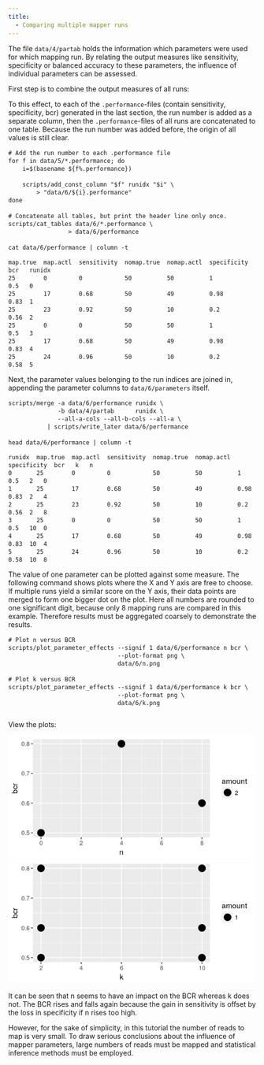```yaml
---
title: 
  - Comparing multiple mapper runs
---
```


The file `data/4/partab` holds the information which parameters were
used for which mapping run. By relating the output measures like
sensitivity, specificity or balanced accuracy to these parameters, the
influence of individual parameters can be assessed.

First step is to combine the output measures of all runs:

To this effect, to each of the `.performance`-files (contain
sensitivity, specificity, bcr) generated in the last section, the run
number is added as a separate column, then the `.performance`-files of
all runs are concatenated to one table.  Because the run number was
added before, the origin of all values is still clear.

```{.bash}
# Add the run number to each .performance file
for f in data/5/*.performance; do
    i=$(basename ${f%.performance})

    scripts/add_const_column "$f" runidx "$i" \
        > "data/6/${i}.performance"
done

# Concatenate all tables, but print the header line only once.
scripts/cat_tables data/6/*.performance \
                 > data/6/performance

cat data/6/performance | column -t
```
```{.output}
map.true  map.actl  sensitivity  nomap.true  nomap.actl  specificity  bcr   runidx
25        0         0            50          50          1            0.5   0
25        17        0.68         50          49          0.98         0.83  1
25        23        0.92         50          10          0.2          0.56  2
25        0         0            50          50          1            0.5   3
25        17        0.68         50          49          0.98         0.83  4
25        24        0.96         50          10          0.2          0.58  5
```

Next, the parameter values belonging to the run indices are joined in, 
appending the parameter columns to `data/6/parameters` itself.

```{.bash}
scripts/merge -a data/6/performance runidx \
              -b data/4/partab      runidx \
              --all-a-cols --all-b-cols --all-a \
           | scripts/write_later data/6/performance

head data/6/performance | column -t
```
```{.output}
runidx  map.true  map.actl  sensitivity  nomap.true  nomap.actl  specificity  bcr   k   n
0       25        0         0            50          50          1            0.5   2   0
1       25        17        0.68         50          49          0.98         0.83  2   4
2       25        23        0.92         50          10          0.2          0.56  2   8
3       25        0         0            50          50          1            0.5   10  0
4       25        17        0.68         50          49          0.98         0.83  10  4
5       25        24        0.96         50          10          0.2          0.58  10  8
```

The value of one parameter can be plotted against some measure. The
following command shows plots where the X and Y axis are free to
choose. If multiple runs yield a similar score on the Y axis, their
data points are merged to form one bigger dot on the plot. Here all
numbers are rounded to one significant digit, because only 8 mapping
runs are compared in this example. Therefore results must be
aggregated coarsely to demonstrate the results.

```{.bash}
# Plot n versus BCR
scripts/plot_parameter_effects --signif 1 data/6/performance n bcr \
                               --plot-format png \
                               data/6/n.png

# Plot k versus BCR
scripts/plot_parameter_effects --signif 1 data/6/performance k bcr \
                               --plot-format png \
                               data/6/k.png
```
```{.output}
```

View the plots: 

<img class="plot" src="../../data/6/n.png" width=500 /> 

<img class="plot" src="../../data/6/k.png" width=500 />

 It can be seen that n seems to have an impact on the BCR whereas k
 does not. The BCR rises and falls again because the gain in
 sensitivity is offset by the loss in specificity if n rises too high.

However, for the sake of simplicity, in this tutorial the number of
reads to map is very small. To draw serious conclusions about the influence of
mapper parameters, large numbers of reads must be mapped and
statistical inference methods must be employed.

